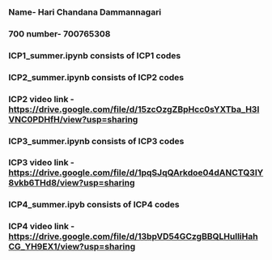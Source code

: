 ### Name- Hari Chandana Dammannagari
### 700 number- 700765308
### ICP1_summer.ipynb consists of ICP1 codes
### ICP2_summer.ipynb consists of ICP2 codes
### ICP2 video link - https://drive.google.com/file/d/15zcOzgZBpHcc0sYXTba_H3lVNC0PDHfH/view?usp=sharing
### ICP3_summer.ipynb consists of ICP3 codes
### ICP3 video link - https://drive.google.com/file/d/1pqSJqQArkdoe04dANCTQ3IY8vkb6THd8/view?usp=sharing
### ICP4_summer.ipyb consists of ICP4 codes
### ICP4 video link - https://drive.google.com/file/d/13bpVD54GCzgBBQLHulliHahCG_YH9EX1/view?usp=sharing
